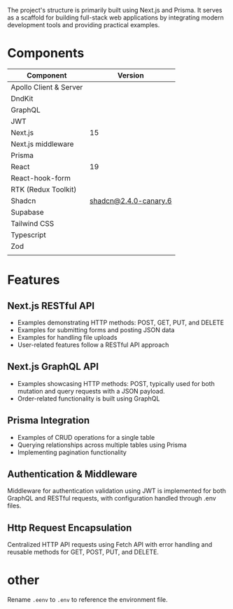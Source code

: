 The project's structure is primarily built using Next.js and Prisma. It serves as a scaffold for building full-stack web applications by integrating modern development tools and providing practical examples.

# Components

| Component              | Version               |
| ---------------------- | --------------------- |
| Apollo Client & Server |                       |
| DndKit                 |                       |
| GraphQL                |                       |
| JWT                    |                       |
| Next.js                | 15                    |
| Next.js middleware     |                       |
| Prisma                 |                       |
| React                  | 19                    |
| React-hook-form        |                       |
| RTK (Redux Toolkit)    |                       |
| Shadcn                 | shadcn@2.4.0-canary.6 |
| Supabase               |                       |
| Tailwind CSS           |                       |
| Typescript             |                       |
| Zod                    |                       |
|                        |                       |

# Features

## Next.js RESTful API

- Examples demonstrating HTTP methods: POST, GET, PUT, and DELETE
- Examples for submitting forms and posting JSON data
- Examples for handling file uploads
- User-related features follow a RESTful API approach

## Next.js GraphQL API

- Examples showcasing HTTP methods: POST, typically used for both mutation and query requests with a JSON payload.
- Order-related functionality is built using GraphQL

## Prisma Integration

- Examples of CRUD operations for a single table
- Querying relationships across multiple tables using Prisma
- Implementing pagination functionality

## Authentication & Middleware

Middleware for authentication validation using JWT is implemented for both GraphQL and RESTful requests, with configuration handled through .env files.

## Http Request Encapsulation

Centralized HTTP API requests using Fetch API with error handling and reusable methods for GET, POST, PUT, and DELETE.

# other

Rename `.eenv` to `.env` to reference the environment file.
